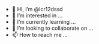 - 👋 Hi, I’m @lcr12dssd
- 👀 I’m interested in ...
- 🌱 I’m currently learning ...
- 💞️ I’m looking to collaborate on ...
- 📫 How to reach me ...

<!---
lcr12dssd/lcr12dssd is a ✨ special ✨ repository because its `README.md` (this file) appears on your GitHub profile.
You can click the Preview link to take a look at your changes.
--->
